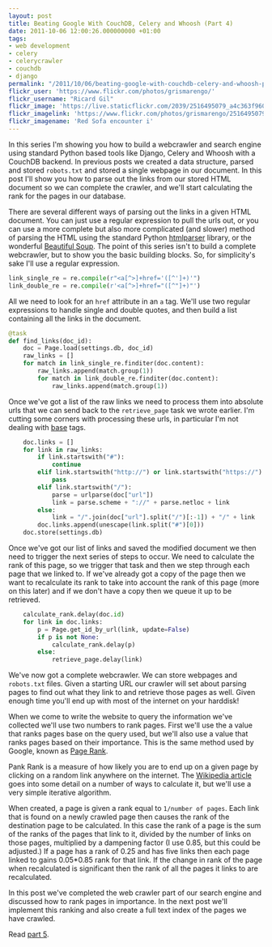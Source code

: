 ```yaml
---
layout: post
title: Beating Google With CouchDB, Celery and Whoosh (Part 4)
date: 2011-10-06 12:00:26.000000000 +01:00
tags:
- web development
- celery
- celerycrawler
- couchdb
- django
permalink: "/2011/10/06/beating-google-with-couchdb-celery-and-whoosh-part-4/"
flickr_user: 'https://www.flickr.com/photos/grismarengo/'
flickr_username: "Ricard Gil"
flickr_image: 'https://live.staticflickr.com/2039/2516495079_a4c363f960_z.jpg'
flickr_imagelink: 'https://www.flickr.com/photos/grismarengo/2516495079/'
flickr_imagename: 'Red Sofa encounter i'
---
```

In this series I'm showing you how to build a webcrawler and search engine using standard Python based tools
like Django, Celery and Whoosh with a CouchDB backend. In previous posts we created a data structure, parsed
and stored `robots.txt` and stored a single webpage in our document. In this post I'll show you how to
parse out the links from our stored HTML document so we can complete the crawler, and we'll start calculating
the rank for the pages in our database.

There are several different ways of parsing out the links in a given HTML document. You can just use a regular
expression to pull the urls out, or you can use a more complete but also more complicated (and slower) method
of parsing the HTML using the standard Python
[htmlparser](http://docs.python.org/library/htmlparser.html) library, or the wonderful
[Beautiful Soup](http://www.crummy.com/software/BeautifulSoup/). The point of this series isn't to
build a complete webcrawler, but to show you the basic building blocks. So, for simplicity's sake I'll use a
regular expression.

```python
link_single_re = re.compile(r"<a[^>]+href='([^']+)'")
link_double_re = re.compile(r'<a[^>]+href="([^"]+)"')
```

All we need to look for an `href` attribute in an `a` tag. We'll use two regular expressions to
handle single and double quotes, and then build a list containing all the links in the document.
<!--more-->

```python
@task
def find_links(doc_id):
    doc = Page.load(settings.db, doc_id)
    raw_links = []
    for match in link_single_re.finditer(doc.content):
        raw_links.append(match.group(1))
        for match in link_double_re.finditer(doc.content):
            raw_links.append(match.group(1))
```

Once we've got a list of the raw links we need to process them into absolute urls that we can send back to the
`retrieve_page` task we wrote earlier. I'm cutting some corners with processing these urls, in
particular I'm not dealing with [base](http://www.w3.org/TR/html4/struct/links.html#h-12.4) tags.

```python
    doc.links = []
    for link in raw_links:
        if link.startswith("#"):
            continue
        elif link.startswith("http://") or link.startswith("https://"):
            pass
        elif link.startswith("/"):
            parse = urlparse(doc["url"])
            link = parse.scheme + "://" + parse.netloc + link
        else:
            link = "/".join(doc["url"].split("/")[:-1]) + "/" + link
        doc.links.append(unescape(link.split("#")[0]))
    doc.store(settings.db)
```

Once we've got our list of links and saved the modified document we then need to trigger the next series of
steps to occur. We need to calculate the rank of this page, so we trigger that task and then we step through
each page that we linked to. If we've already got a copy of the page then we want to recalculate its rank to
take into account the rank of this page (more on this later) and if we don't have a copy then we queue it up
to be retrieved.

```python
    calculate_rank.delay(doc.id)
    for link in doc.links:
        p = Page.get_id_by_url(link, update=False)
        if p is not None:
            calculate_rank.delay(p)
        else:
            retrieve_page.delay(link)
```

We've now got a complete webcrawler. We can store webpages and `robots.txt` files. Given a starting URL
our crawler will set about parsing pages to find out what they link to and retrieve those pages as well. Given
enough time you'll end up with most of the internet on your harddisk!

When we come to write the website to query the information we've collected we'll use two numbers to rank
pages. First we'll use the a value that ranks pages base on the query used, but we'll also use a value that
ranks pages based on their importance. This is the same method used by Google, known as
[Page Rank](http://en.wikipedia.org/wiki/Page_Rank).

Pank Rank is a measure of how likely you are to end up on a given page by clicking on a random link anywhere
on the internet. The [Wikipedia article](http://en.wikipedia.org/wiki/Page_Rank) goes into some
detail on a number of ways to calculate it, but we'll use a very simple iterative algorithm.

When created, a page is given a rank equal to `1/number of pages`. Each link that is found on a newly
crawled page then causes the rank of the destination page to be calculated. In this case the rank of a page is
the sum of the ranks of the pages that link to it, divided by the number of links on those pages, multiplied
by a dampening factor (I use 0.85, but this could be adjusted.) If a page has a rank of 0.25 and has five
links then each page linked to gains 0.05*0.85 rank for that link. If the change in rank of the page when
recalculated is significant then the rank of all the pages it links to are recalculated.

In this post we've completed the web crawler part of our search engine and discussed how to rank pages in
importance. In the next post we'll implement this ranking and also create a full text index of the pages we
have crawled.

Read [part 5](/2011/10/11/beating-google-with-couchdb-celery-and-whoosh-part-5/).
